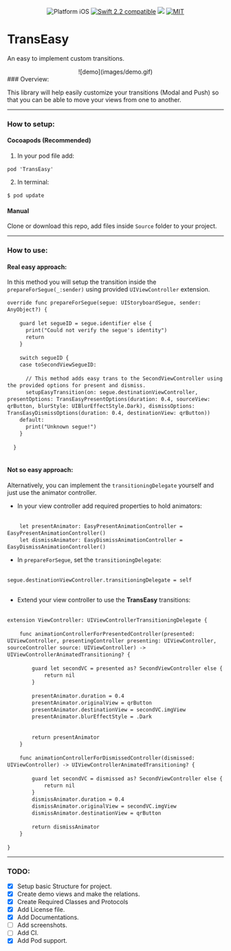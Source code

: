 
<p align="center">
<img src="https://img.shields.io/badge/platform-iOS-blue.svg?style=flat" alt="Platform iOS" />
<a href="https://developer.apple.com/swift"><img src="https://img.shields.io/badge/Swift_2.2-compatible-4BC51D.svg?style=flat" alt="Swift 2.2 compatible" /></a>
<a href="https://cocoapods.org"><img src='https://img.shields.io/cocoapods/v/TransEasy.svg' /></a>
<a href="http://mit-license.org"><img src="https://img.shields.io/badge/license-MIT-blue.svg?style=flat" alt="MIT" /></a>

</p>

# TransEasy
An easy to implement custom transitions.
<div align="center">
![demo](images/demo.gif)
</div>
### Overview:

This library will help easily customize your transitions (Modal and Push) so that you can be able to move your views from one to another.

---
### How to setup:

#### Cocoapods (Recommended)

1. In your pod file add:
```
pod 'TransEasy'
```
2. In terminal:
```
$ pod update
```

#### Manual

Clone or download this repo, add files inside `Source` folder to your project.

---

### How to use:

#### Real easy approach:

In this method you will setup the transition inside the `prepareForSegue(_:sender)` using provided `UIViewController` extension.

```Swift_2
override func prepareForSegue(segue: UIStoryboardSegue, sender: AnyObject?) {

    guard let segueID = segue.identifier else {
      print("Could not verify the segue's identity")
      return
    }    

    switch segueID {
    case toSecondViewSegueID:

      // This method adds easy trans to the SecondViewController using the provided options for present and dismiss.
      setupEasyTransition(on: segue.destinationViewController, presentOptions: TransEasyPresentOptions(duration: 0.4, sourceView: qrButton, blurStyle: UIBlurEffectStyle.Dark), dismissOptions: TransEasyDismissOptions(duration: 0.4, destinationView: qrButton))
    default:
      print("Unknown segue!")
    }

  }


```

#### Not so easy approach:
Alternatively, you can implement the `transitioningDelegate` yourself and just use the animator controller.
 * In your view controller add required properties to hold animators:

```Swift_2

    let presentAnimator: EasyPresentAnimationController = EasyPresentAnimationController()
    let dismissAnimator: EasyDismissAnimationController = EasyDismissAnimationController()    
```

* In `prepareForSegue`, set the `transitioningDelegate`:

```Swift_2

segue.destinationViewController.transitioningDelegate = self


```

 * Extend your view controller to use the **TransEasy** transitions:

 ```Swift_2

 extension ViewController: UIViewControllerTransitioningDelegate {

     func animationControllerForPresentedController(presented: UIViewController, presentingController presenting: UIViewController, sourceController source: UIViewController) -> UIViewControllerAnimatedTransitioning? {

         guard let secondVC = presented as? SecondViewController else {
             return nil
         }

         presentAnimator.duration = 0.4
         presentAnimator.originalView = qrButton
         presentAnimator.destinationView = secondVC.imgView
         presentAnimator.blurEffectStyle = .Dark


         return presentAnimator
     }

     func animationControllerForDismissedController(dismissed: UIViewController) -> UIViewControllerAnimatedTransitioning? {

         guard let secondVC = dismissed as? SecondViewController else {
             return nil
         }
         dismissAnimator.duration = 0.4
         dismissAnimator.originalView = secondVC.imgView
         dismissAnimator.destinationView = qrButton

         return dismissAnimator
     }

 }

 ```
---

### TODO:

- [x] Setup basic Structure for project.
- [x] Create demo views and make the relations.
- [x] Create Required Classes and Protocols
- [x] Add License file.
- [x] Add Documentations.
- [ ] Add screenshots.
- [ ] Add CI.
- [x] Add Pod support.
